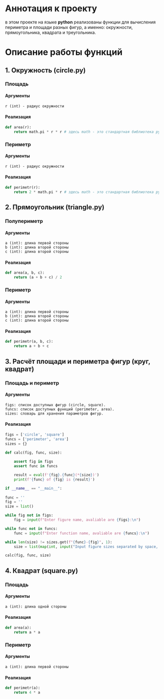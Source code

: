 
# Аннотация к проекту 
в этом проекте на языке **python** реализованы функции для вычисления 
периметра и площади разных фигур, а именно:
окружности, прямоугольника, квадрата и треугольника.

# Описание работы функций
## 1. Окружность (circle.ру)
### Площадь
#### Аргументы
```
r (int) - радиус окружности
```
#### Реализация
```python
def area(r):
    return math.pi * r * r # здесь math - это стандартная библиотека python
```
### Периметр
#### Аргументы
```
r (int) - радиус окружности
```
#### Реализация
```python
def perimetr(r):
    return 2 * math.pi * r # здесь math - это стандартная библиотека python
```
## 2. Прямоугольник (triangle.ру)
### Полупериметр
#### Аргументы 
```
a (int): длина первой стороны
b (int): длина второй стороны
с (int): длина второй стороны
```
#### Реализация 
```python
def area(a, b, c):
    return (a + b + c) / 2
```
### Периметр
#### Аргументы
```
a (int): длина первой стороны
b (int): длина второй стороны
с (int): длина второй стороны
```
#### Реализация
```python
def perimetr(a, b, c):
    return a + b + c
```
## 3. Расчёт площади и периметра фигур (круг, квадрат)
### Площадь и периметр
#### Аргументы
```
figs: список доступных фигур (circle, square).
funcs: список доступных функций (perimeter, area).
sizes: словарь для хранения параметров фигур.
```
#### Реализация
```python
figs = ['circle', 'square'] 
funcs = ['perimeter', 'area'] 
sizes = {} 

def calc(fig, func, size):
    
    assert fig in figs
    assert func in funcs

    result = eval(f'{fig}.{func}(*{size})')
    print(f'{func} of {fig} is {result}') 

if __name__ == "__main__":    
	             
func = ''
fig = ''
size = list()

while fig not in figs:
    fig = input(f"Enter figure name, avaliable are {figs}:\n")

while func not in funcs:
    func = input(f"Enter function name, avaliable are {funcs}:\n")

while len(size) != sizes.get(f"{func}-{fig}", 1):
    size = list(map(int, input("Input figure sizes separated by space, 1 for circle and square\n").split(' ')))

calc(fig, func, size)
```
## 4. Квадрат (square.ру)
### Площадь
#### Аргументы
```
a (int): длина одной стороны
```
#### Реализация
```python
def area(a):
    return a * a
```
### Периметр
#### Аргументы
```
a (int): длина первой стороны
```
#### Реализация
```python
def perimetr(a):
    return 4 * a
```